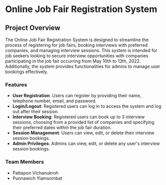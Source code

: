 # Online Job Fair Registration System

## Project Overview

The Online Job Fair Registration System is designed to streamline the process of registering for job fairs, booking interviews with preferred companies, and managing interview sessions. This system is intended for job seekers looking to secure interview opportunities with companies participating in the job fair occurring from May 10th to 13th, 2022. Additionally, the system provides functionalities for admins to manage user bookings effectively.

### Features

- **User Registration**: Users can register by providing their name, telephone number, email, and password.
- **Login/Logout**: Registered users can log in to access the system and log out after their session.
- **Interview Booking**: Registered users can book up to 3 interview sessions, choosing from a provided list of companies and specifying their preferred dates within the job fair duration.
- **Session Management**: Users can view, edit, or delete their interview session bookings.
- **Admin Privileges**: Admins can view, edit, or delete any user's interview session bookings.

### Team Members

- Pattapon Vichanukroh
- Punnawich Yiamsombat
